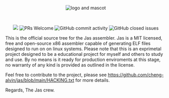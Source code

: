 <p align="center"><img alt="logo and mascot" src="https://github.com/cheng-alvin/jas/assets/88267875/a3b453ce-a0c6-443d-881f-cdcfa34e8ddc">
</p>
<br/>

<p align="center">
  <!-- ALL-CONTRIBUTORS-BADGE:START - Do not remove or modify this section -->
<img src='https://img.shields.io/badge/all_contributors-1-orange.svg?style=flat-square' />
<!-- ALL-CONTRIBUTORS-BADGE:END -->
<img alt='PRs Welcome' src='https://img.shields.io/badge/PRs-welcome-brightgreen.svg?style=shields'/>
  <img alt="GitHub commit activity" src="https://img.shields.io/github/commit-activity/m/cheng-alvin/jas"/>
  <img alt="GitHub closed issues" src="https://img.shields.io/github/issues-closed/cheng-alvin/jas"/>
</p>

This is the official source tree for the Jas assembler. Jas is a MIT licensed, free and open-source x86 assembler capable of generating ELF files designed to run on on linux systems. Please note that this is an exprimetal project designed to be a educational project for myself and others to study and use. By no means is it ready for production enviroments at this stage, no warranty of any kind is provided as outlined in the license.

Feel free to contribute to the project, please see https://github.com/cheng-alvin/jas/blob/main/HACKING.txt for more details.

Regards, 
The Jas crew.

